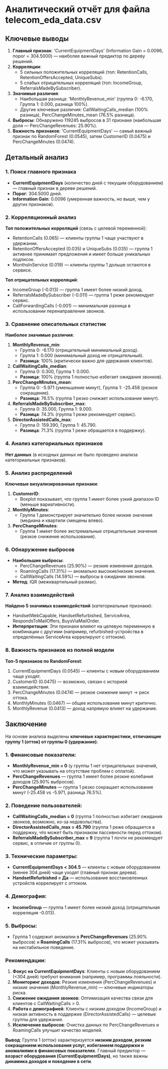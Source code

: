 

# Аналитический отчёт для файла telecom_eda_data.csv

## Ключевые выводы
1. **Главный признак**: 'CurrentEquipmentDays' (Information Gain = 0.0096, порог = 304.5000) — наиболее важный предиктор по дереву решений.
2. **Корреляции**: 
   - 5 сильных положительных корреляций (топ: RetentionCalls, RetentionOffersAccepted, UniqueSubs).
   - 5 слабых отрицательных корреляций (топ: IncomeGroup, ReferralsMadeBySubscriber).
3. **Значимые различия**:
   - Наибольшая разница: 'MonthlyRevenue_min' (группа 0: -6.170, Группа 1: 0.000, разница 100%).
   - Другие ключевые различия: CallWaitingCalls_median (100% разница), PercChangeMinutes_mean (76.5% разница).
4. **Выбросы**: Обнаружено 119245 выбросов в 31 признаке (наибольшая доля — PercChangeRevenues: 25.90%).
5. **Важность признаков**: 'CurrentEquipmentDays' — самый важный признак по RandomForest (0.0545), затем CustomerID (0.0475) и PercChangeMinutes (0.0474).

## Детальный анализ

### 1. Поиск главного признака
- **CurrentEquipmentDays** (количество дней с текущим оборудованием) — главный признак в дереве решений.
- **Порог**: 304.5000 дней.
- **Information Gain**: 0.0096 (умеренная важность, но выше, чем у других признаков).

### 2. Корреляционный анализ
**Топ положительных корреляций** (связь с целевой переменной):
- RetentionCalls (0.065) — клиенты группы 1 чаще участвуют в удержании.
- RetentionOffersAccepted (0.035) и UniqueSubs (0.035) — группа 1 активнее принимает предложения и имеет больше уникальных подписок.
- MonthsInService (0.019) — клиенты группы 1 дольше остаются в сервисе.

**Топ отрицательных корреляций**:
- IncomeGroup (-0.013) — группа 1 имеет более низкий доход.
- ReferralsMadeBySubscriber (-0.011) — группа 1 реже рекомендует сервис.
- CallForwardingCalls (-0.001) — минимальная разница в использовании перенаправления звонков.

### 3. Сравнение описательных статистик
**Наиболее значимые различия**:
1. **MonthlyRevenue_min**:
   - Группа 0: -6.170 (отрицательный минимальный доход).
   - Группа 1: 0.000 (минимальный доход не отрицательный).
   - **Разница**: 100% (критически важно для удержания клиентов).
2. **CallWaitingCalls_median**:
   - Группа 0: 0.300, Группа 1: 0.000.
   - **Разница**: 100% (группа 1 полностью избегает ожидания звонков).
3. **PercChangeMinutes_mean**:
   - Группа 0: -5.971 (уменьшение минут), Группа 1: -25.458 (резкое сокращение).
   - **Разница**: 76.5% (группа 1 резко снижает использование минут).
4. **ReferralsMadeBySubscriber_max**:
   - Группа 0: 35.000, Группа 1: 9.000.
   - **Разница**: 74.3% (группа 1 реже рекомендует сервис).
5. **DirectorAssistedCalls_max**:
   - Группа 0: 159.390, Группа 1: 45.790.
   - **Разница**: 71.3% (группа 1 реже обращается в поддержку).

### 4. Анализ категориальных признаков
**Нет данных** (в исходных данных не было проведено анализа категориальных признаков).

### 5. Анализ распределений
**Ключевые визуализированные признаки**:
1. **CustomerID**:
   - Boxplot показывает, что группа 1 имеет более узкий диапазон ID (меньше вариативности).
2. **MonthlyMinutes**:
   - Группа 1 демонстрирует значительно более низкие значения (медиана и квартили смещены влево).
3. **PercChangeMinutes**:
   - Группа 1 имеет более экстремальные отрицательные значения (резкое снижение использования).

### 6. Обнаружение выбросов
- **Наибольшие выбросы**:
  - PercChangeRevenues (25.90%) — резкие изменения доходов.
  - RoamingCalls (17.31%) — аномально высокие/низкие значения.
  - CallWaitingCalls (14.59%) — выбросы в ожидании звонков.
- **Метод**: IQR (межквартильный размах).

### 7. Анализ взаимодействий
**Найдено 5 значимых взаимодействий** (категориальные признаки):
- HandsetWebCapable, HandsetRefurbished, ServiceArea, RespondsToMailOffers, BuysViaMailOrder.
- **Интерпретация**: Эти признаки влияют на целевую переменную в комбинации с другими (например, refurbished-устройства в определённых ServiceArea коррелируют с оттоком).

### 8. Важность признаков из полной модели
**Топ-5 признаков по RandomForest**:
1. CurrentEquipmentDays (0.0545) — клиенты с новым оборудованием чаще уходят.
2. CustomerID (0.0475) — возможно, связан с историей взаимодействия.
3. PercChangeMinutes (0.0474) — резкое снижение минут → риск оттока.
4. MonthlyMinutes (0.0467) — общее использование минут критично.
5. MonthlyRevenue (0.0413) — доход напрямую влияет на удержание.

## Заключение
На основе анализа выделены **ключевые характеристики, отличающие группу 1 (отток) от группы 0 (удержание)**:

### 1. **Финансовые показатели**:
   - **MonthlyRevenue_min = 0** (у группы 1 нет отрицательных значений, что может указывать на отсутствие проблем с оплатой).
   - **PercChangeRevenues** — группа 1 имеет более резкие колебания доходов (25.90% выбросов).
   - **PercChangeMinutes** — группа 1 резко сокращает использование минут (-25.458 vs -5.971, разница 76.5%).

### 2. **Поведение пользователей**:
   - **CallWaitingCalls_median = 0** (группа 1 полностью избегает ожидания звонков, возможно, из-за недовольства).
   - **DirectorAssistedCalls_max = 45.790** (группа 1 реже обращается в поддержку, что может быть признаком пассивности перед оттоком).
   - **ReferralsMadeBySubscriber_max = 9** (группа 1 почти не рекомендует сервис, в отличие от группы 0).

### 3. **Технические параметры**:
   - **CurrentEquipmentDays < 304.5** — клиенты с новым оборудованием (менее 304 дней) чаще уходят (главный признак дерева).
   - **HandsetRefurbished = Да** — использование восстановленных устройств коррелирует с оттоком.

### 4. **Демография**:
   - **IncomeGroup** — группа 1 имеет более низкий доход (отрицательная корреляция -0.013).

### 5. **Выбросы**:
   - Группа 1 содержит аномалии в **PercChangeRevenues** (25.90% выбросов) и **RoamingCalls** (17.31% выбросов), что может указывать на нестабильное поведение.

### **Рекомендации**:
1. **Фокус на CurrentEquipmentDays**: Клиенты с новым оборудованием (<304 дней) требуют внимания (например, программы лояльности).
2. **Мониторинг доходов**: Резкие изменения (PercChangeRevenues) и низкие значения (MonthlyRevenue_min) — ключевые индикаторы риска.
3. **Снижение ожидания звонков**: Оптимизация качества связи для клиентов с CallWaitingCalls > 0.
4. **Работа с демографией**: Клиенты с низким доходом (IncomeGroup) и низкая активность в поддержке (DirectorAssistedCalls) — целевые группы для удержания.
5. **Исключение выбросов**: Очистка данных по PercChangeRevenues и RoamingCalls улучшит качество моделей.

**Вывод**: Группа 1 (отток) характеризуется **низким доходом, резким сокращением использования услуг, избеганием поддержки и аномалиями в финансовых показателях**. Главный предиктор — **возраст оборудования (CurrentEquipmentDays)**, но также важны **динамика доходов и поведение в сети**.